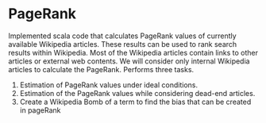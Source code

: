 # PageRank
Implemented scala code  that calculates PageRank  values of currently available Wikipedia articles.
These results can be used to rank search results within Wikipedia. Most of the Wikipedia articles contain links to other articles or external web contents. 
We will consider only internal Wikipedia articles to calculate the PageRank.
Performs three tasks.
1) Estimation of PageRank values under ideal conditions.
2) Estimation of the PageRank values while considering dead-end articles.
3) Create a Wikipedia Bomb of a term to find the bias that can be created in pageRank
